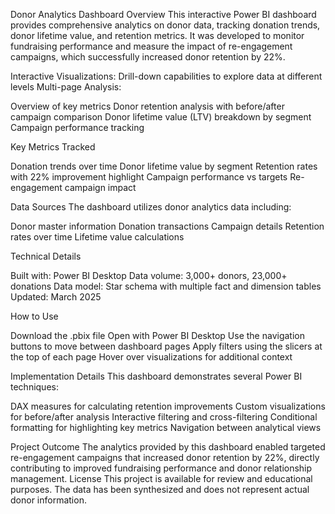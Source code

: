 Donor Analytics Dashboard
Overview
This interactive Power BI dashboard provides comprehensive analytics on donor data, tracking donation trends, donor lifetime value, and retention metrics. It was developed to monitor fundraising performance and measure the impact of re-engagement campaigns, which successfully increased donor retention by 22%.


Interactive Visualizations: Drill-down capabilities to explore data at different levels
Multi-page Analysis:

Overview of key metrics
Donor retention analysis with before/after campaign comparison
Donor lifetime value (LTV) breakdown by segment
Campaign performance tracking



Key Metrics Tracked

Donation trends over time
Donor lifetime value by segment
Retention rates with 22% improvement highlight
Campaign performance vs targets
Re-engagement campaign impact

Data Sources
The dashboard utilizes donor analytics data including:

Donor master information
Donation transactions
Campaign details
Retention rates over time
Lifetime value calculations

Technical Details

Built with: Power BI Desktop
Data volume: 3,000+ donors, 23,000+ donations
Data model: Star schema with multiple fact and dimension tables
Updated: March 2025

How to Use

Download the .pbix file
Open with Power BI Desktop
Use the navigation buttons to move between dashboard pages
Apply filters using the slicers at the top of each page
Hover over visualizations for additional context

Implementation Details
This dashboard demonstrates several Power BI techniques:

DAX measures for calculating retention improvements
Custom visualizations for before/after analysis
Interactive filtering and cross-filtering
Conditional formatting for highlighting key metrics
Navigation between analytical views

Project Outcome
The analytics provided by this dashboard enabled targeted re-engagement campaigns that increased donor retention by 22%, directly contributing to improved fundraising performance and donor relationship management.
License
This project is available for review and educational purposes. The data has been synthesized and does not represent actual donor information.
